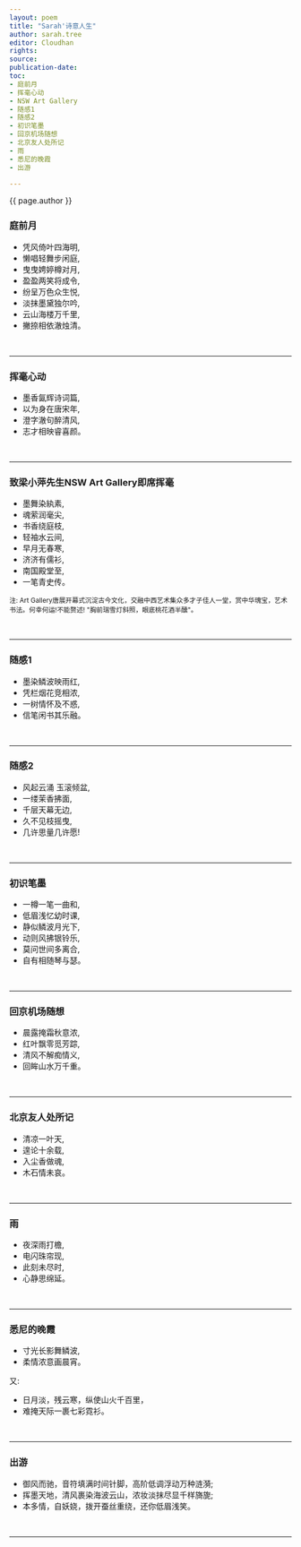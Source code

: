 ```yaml
---
layout: poem
title: "Sarah'诗意人生"
author: sarah.tree
editor: Cloudhan
rights: 
source: 
publication-date: 
toc:
- 庭前月 
- 挥毫心动
- NSW Art Gallery
- 随感1 
- 随感2 
- 初识笔墨
- 回京机场随想
- 北京友人处所记
- 雨
- 悉尼的晚霞
- 出游

---
```


<a class="citation">{{ page.author }} 

### <a>庭前月  </a>

- 凭风倚叶四海明,
- 懒唱轻舞步闲庭,
- 曳曳娉婷樽对月,
- 盈盈两笑将成令,
- 纷呈万色众生悦,
- 淡抹墨黛独尔吟,
- 云山海楼万千里,
- 撇捺相依澈烛清。


<br>

---

### <a>挥毫心动 </a>

- 墨香氤辉诗词篇,
- 以为身在唐宋年,
- 澄字澈句醉清风,
- 志才相映睿喜颜。



<br>

---

### <a>致梁小萍先生NSW Art Gallery即席挥毫 </a>

- 墨舞染紈素,
- 魂萦润毫尖,
- 书香绕庭枝,
- 轻袖水云间,
- 早月无春寒,
- 济济有儒衫,
- 南国殿堂至,
- 一笔青史传。

<small>注:
Art Gallery唐展开幕式沉淀古今文化，交融中西艺术集众多才子佳人一堂，赏中华瑰宝，艺术书法。何幸何运!不能赘述! "胸前瑞雪灯斜照，眼底桃花酒半醺"。</small>

<br>

---

### <a>随感1  </a>

- 墨染鳞波映雨红,
- 凭栏烟花竞相浓,
- 一树情怀及不惑,
- 信笔闲书其乐融。

<br>

---


### <a>随感2  </a>

- 风起云涌 玉滚倾盆,
- 一缕茉香拂面,
- 千层天幕无边,
- 久不见枝摇曳,
- 几许思量几许愿!

<br>

---


### <a>初识笔墨</a>

- 一樽一笔一曲和,
- 低眉浅忆幼时课,
- 静似鳞波月光下,
- 动则风拂银铃乐,
- 莫问世间多离合,
- 自有相随琴与瑟。

<br>

---

### <a>回京机场随想</a>

- 晨露掩霜秋意浓,
- 红叶飘零觅芳踪,
- 清风不解痴情义,
- 回眸山水万千重。

<br>

---

### <a>北京友人处所记</a>

- 清凉一叶天,
- 遑论十余载,
- 入尘香做魂,
- 木石情未哀。

<br>

---

### <a>雨</a>

- 夜深雨打檐,
- 电闪珠帘现,
- 此刻未尽时,
- 心静思绵延。

<br>

---

### <a>悉尼的晚霞</a>

- 寸光长影舞鳞波,
- 柔情浓意画晨宵。

又:<br>

- 日月淡，残云寒，纵使山火千百里，
- 难掩天际一裹七彩霓衫。


<br>

---

### <a>出游</a>

- 御风而驰，音符填满时间针脚，高阶低调浮动万种涟漪;
- 挥墨天地，清风裹染海波云山，浓妆淡抹尽显千样旖旎;
- 本多情，自妖娆，拨开蚕丝重绕，还你低眉浅笑。

<br>

---